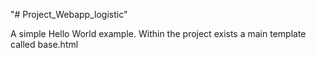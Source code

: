 "# Project_Webapp_logistic" 

A simple Hello World example.
Within the project exists a main template called base.html
